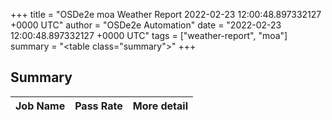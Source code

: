 +++
title = "OSDe2e moa Weather Report 2022-02-23 12:00:48.897332127 +0000 UTC"
author = "OSDe2e Automation"
date = "2022-02-23 12:00:48.897332127 +0000 UTC"
tags = ["weather-report", "moa"]
summary = "<table class=\"summary\"></table>"
+++
## Summary

| Job Name | Pass Rate | More detail |
|----------|-----------|-------------|




